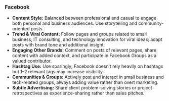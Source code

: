 ### Facebook

- **Content Style:** Balanced between professional and casual to engage both personal and business audiences. Use storytelling and community-oriented posts.
- **Trend & Viral Content:** Follow pages and groups related to small business, IT consulting, and technology innovation for viral ideas; adapt posts with brand tone and additional insight.
- **Engaging Other Brands:** Comment on posts of relevant pages, share content with added context, and participate in Facebook Groups as a valued contributor.
- **Hashtag Use:** Use sparingly; Facebook doesn’t rely heavily on hashtags but 1–2 relevant tags may increase visibility.
- **Communities & Groups:** Actively post and interact in small business and tech-related groups, always adding value rather than overt marketing.
- **Subtle Advertising:** Share client problem-solving stories or project retrospectives as experience-sharing rather than sales pitches.

